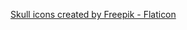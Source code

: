<a href="https://www.flaticon.com/free-icons/skull" title="skull icons">Skull icons created by Freepik - Flaticon</a>